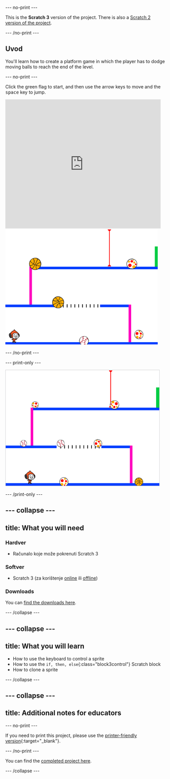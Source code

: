 \--- no-print \---

This is the **Scratch 3** version of the project. There is also a [Scratch 2 version of the project](https://projects.raspberrypi.org/en/projects/dodgeball-scratch2).

\--- /no-print \---

## Uvod

You'll learn how to create a platform game in which the player has to dodge moving balls to reach the end of the level.

\--- no-print \---

Click the green flag to start, and then use the arrow keys to move and the <kbd>space</kbd> key to jump.

<div class="scratch-preview">
  <iframe allowtransparency="true" width="485" height="402" src="https://scratch.mit.edu/projects/embed/251809924/?autostart=false" frameborder="0" scrolling="no"></iframe>
  <img src="images/dodge-final.png">
</div>

\--- /no-print \---

\--- print-only \---

![dodgeball game being played](images/dodgeball-showcase.png)

\--- /print-only \---

## \--- collapse \---

## title: What you will need

### Hardver

+ Računalo koje može pokrenuti Scratch 3

### Softver

+ Scratch 3 (za korištenje [online](https://scratch.mit.edu/projects/editor/) ili [offline](https://scratch.mit.edu/download/))

### Downloads

You can [find the downloads here](http://rpf.io/p/en/dodgeball-go).

\--- /collapse \---

## \--- collapse \---

## title: What you will learn

+ How to use the keyboard to control a sprite
+ How to use the `if, then, else`{:class="block3control"} Scratch block
+ How to clone a sprite

\--- /collapse \---

## \--- collapse \---

## title: Additional notes for educators

\--- no-print \---

If you need to print this project, please use the [printer-friendly version](https://projects.raspberrypi.org/en/projects/dodgeball/print){:target="_blank"}.

\--- /no-print \---

You can find the [completed project here](http://rpf.io/p/en/dodgeball-get).

\--- /collapse \---